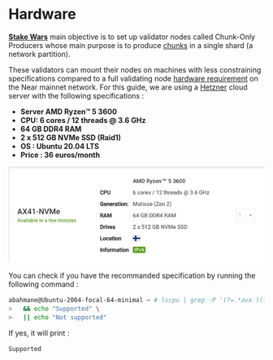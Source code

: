 

# Hardware


**[Stake Wars](https://medium.com/nearprotocol/join-stake-wars-to-become-a-chunk-only-producer-52cb67b19f19)** main objective is to set up validator nodes called Chunk-Only Producers whose main purpose is to produce [chunks](https://near.org/papers/nightshade/#nightshade) in a single shard (a network partition).

These validators can mount their nodes on machines with less constraining specifications compared to a full validating node [hardware requirement](https://near-nodes.io/validator/hardware) on the Near mainnet network.
For this guide, we are using a [Hetzner](https://hetzner.com) cloud server with the following specifications : 

  - **Server AMD Ryzen™ 5 3600**
  - **CPU:  6 cores / 12 threads @ 3.6 GHz**
  - **64 GB DDR4 RAM**
  - **2 x 512 GB NVMe SSD (Raid1)**
  - **OS : Ubuntu 20.04 LTS**
  - **Price : 36 euros/month**



  ![server](../assets/node/server_hetzner.png "server")
  
  
  You can check if you have the recommanded specification by running the following command :
  
  ```bash
  abahmane@Ubuntu-2004-focal-64-minimal ~ # lscpu | grep -P '(?=.*avx )(?=.*sse4.2 )(?=.*cx16 )(?=.*popcnt )' > /dev/null \
  >   && echo "Supported" \
  >   || echo "Not supported"
  ```

 If yes, it will print :
 
  ```bash
  Supported
  ```


 
  
